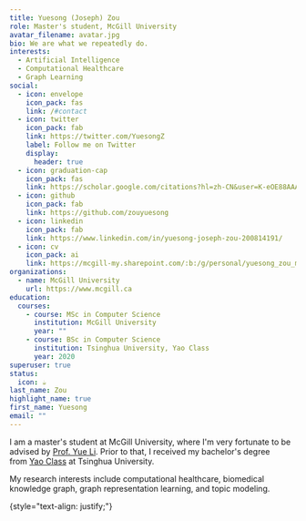 ```yaml
---
title: Yuesong (Joseph) Zou
role: Master's student, McGill University
avatar_filename: avatar.jpg
bio: We are what we repeatedly do. 
interests:
  - Artificial Intelligence
  - Computational Healthcare
  - Graph Learning
social:
  - icon: envelope
    icon_pack: fas
    link: /#contact
  - icon: twitter
    icon_pack: fab
    link: https://twitter.com/YuesongZ
    label: Follow me on Twitter
    display:
      header: true
  - icon: graduation-cap
    icon_pack: fas
    link: https://scholar.google.com/citations?hl=zh-CN&user=K-eOE88AAAAJ
  - icon: github
    icon_pack: fab
    link: https://github.com/zouyuesong
  - icon: linkedin
    icon_pack: fab
    link: https://www.linkedin.com/in/yuesong-joseph-zou-200814191/
  - icon: cv
    icon_pack: ai
    link: https://mcgill-my.sharepoint.com/:b:/g/personal/yuesong_zou_mail_mcgill_ca/EWMlK8IJKuxOlOmh7SXpNNcBKUFrvi-Go-suZ95ahNfytg?e=OM2nXn
organizations:
  - name: McGill University
    url: https://www.mcgill.ca
education:
  courses:
    - course: MSc in Computer Science
      institution: McGill University
      year: ""
    - course: BSc in Computer Science
      institution: Tsinghua University, Yao Class
      year: 2020
superuser: true
status:
  icon: ☕️
last_name: Zou
highlight_name: true
first_name: Yuesong
email: ""
---
```

I am a master's student at McGill University, where I'm very fortunate to be advised by [](https://people.csail.mit.edu/rrw/)[﻿Prof. Yue Li](https://www.cs.mcgill.ca/~yueli/). Prior to that, I received my bachelor's degree from [Yao Class](http://iiis.tsinghua.edu.cn/en/yaoclass/) at Tsinghua University.

My research interests include computational healthcare, biomedical knowledge graph, graph representation learning, and topic modeling. 

\{style="text-align: justify;"}
